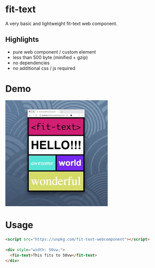 # fit-text

A very basic and lightweight fit-text web component.

## Highlights

 - pure web component / custom element
 - less than 500 byte (minified + gzip)
 - no dependencies
 - no additional css / js required

# Demo

[![Demo on Codepen](./demo.gif)](https://codepen.io/lipp/pen/YJGvEe?editors=1100#0)

# Usage

```html
<script src="https://unpkg.com/fit-text-webcomponent"></script>

<div style="width: 50vw;">
  <fix-text>This fits to 50vw</fit-text>
</div>
```

